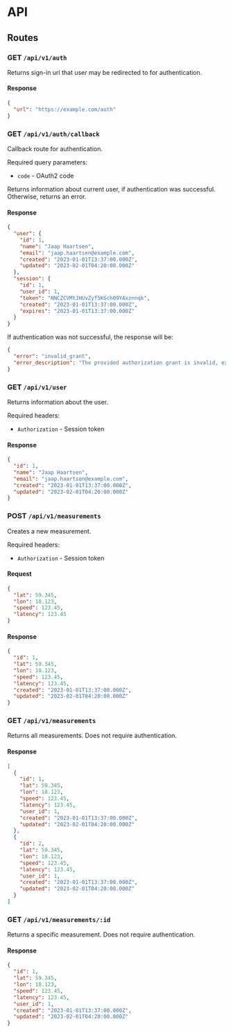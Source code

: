 # API

## Routes

### GET `/api/v1/auth`

Returns sign-in url that user may be redirected to for authentication.

#### Response

```json
{
  "url": "https://example.com/auth"
}
```

### GET `/api/v1/auth/callback`

Callback route for authentication.

Required query parameters:

- `code` - OAuth2 code

Returns information about current user, if authentication was successful. Otherwise, returns an error.

#### Response

```json
{
  "user": {
    "id": 1,
    "name": "Jaap Haartsen",
    "email": "jaap.haartsen@example.com",
    "created": "2023-01-01T13:37:00.000Z",
    "updated": "2023-02-01T04:20:00.000Z"
  },
  "session": {
    "id": 1,
    "user_id": 1,
    "token": "NNCZCVMtJHUvZyf5KGch09YAxznnqk",
    "created": "2023-01-01T13:37:00.000Z",
    "expires": "2023-01-01T13:37:00.000Z"
  }
}
```

If authentication was not successful, the response will be:

```json
{
  "error": "invalid_grant",
  "error_description": "The provided authorization grant is invalid, expired, revoked, does not match the redirection URI used in the authorization request, or was issued to another client."
}
```

### GET `/api/v1/user`

Returns information about the user.

Required headers:

- `Authorization` - Session token

#### Response

```json
{
  "id": 1,
  "name": "Jaap Haartsen",
  "email": "jaap.haartsen@example.com",
  "created": "2023-01-01T13:37:00.000Z",
  "updated": "2023-02-01T04:20:00.000Z"
}
```

### POST `/api/v1/measurements`

Creates a new measurement.

Required headers:

- `Authorization` - Session token

#### Request

```json
{
  "lat": 59.345,
  "lon": 18.123,
  "speed": 123.45,
  "latency": 123.45
}
```

#### Response

```json
{
  "id": 1,
  "lat": 59.345,
  "lon": 18.123,
  "speed": 123.45,
  "latency": 123.45,
  "created": "2023-01-01T13:37:00.000Z",
  "updated": "2023-02-01T04:20:00.000Z"
}
```

### GET `/api/v1/measurements`

Returns all measurements. Does not require authentication.

#### Response

```json
[
  {
    "id": 1,
    "lat": 59.345,
    "lon": 18.123,
    "speed": 123.45,
    "latency": 123.45,
    "user_id": 1,
    "created": "2023-01-01T13:37:00.000Z",
    "updated": "2023-02-01T04:20:00.000Z"
  },
  {
    "id": 2,
    "lat": 59.345,
    "lon": 18.123,
    "speed": 123.45,
    "latency": 123.45,
    "user_id": 1,
    "created": "2023-01-01T13:37:00.000Z",
    "updated": "2023-02-01T04:20:00.000Z"
  }
]
```

### GET `/api/v1/measurements/:id`

Returns a specific measurement. Does not require authentication.

#### Response

```json
{
  "id": 1,
  "lat": 59.345,
  "lon": 18.123,
  "speed": 123.45,
  "latency": 123.45,
  "user_id": 1,
  "created": "2023-01-01T13:37:00.000Z",
  "updated": "2023-02-01T04:20:00.000Z"
}
```
